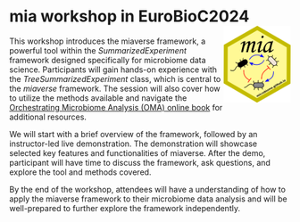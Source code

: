 # mia workshop in EuroBioC2024 <img src="vignettes/figures/mia_logo.png" align="right" width="120" />

This workshop introduces the miaverse framework, a powerful tool within the
_SummarizedExperiment_ framework designed specifically for microbiome data
science. Participants will gain hands-on experience with the
_TreeSummarizedExperiment_ class, which is central to the _miaverse_
framework. The session will also cover how to utilize the methods available
and navigate the
[Orchestrating Microbiome Analysis (OMA) online book](https://microbiome.github.io/OMA/docs/devel/)
for additional resources.

We will start with a brief overview of the framework, followed by an
instructor-led live demonstration. The demonstration will showcase selected
key features and functionalities of miaverse. After the demo, participant
will have time to discuss the framework, ask questions, and explore the tool
and methods covered.

By the end of the workshop, attendees will have a understanding of how to
apply the miaverse framework to their microbiome data analysis and will be
well-prepared to further explore the framework independently.
